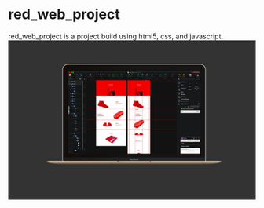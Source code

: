 # red_web_project
red_web_project is a project build using html5, css, and javascript. 
![](https://github.com/kemojal/red_web_project/blob/master/Screen%20Shot%202019-01-30%20at%209.45.43%20PM.png)
